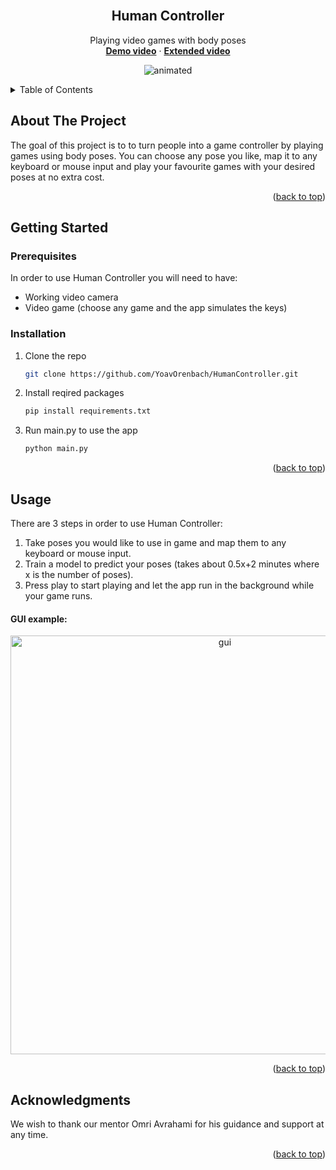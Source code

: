 <div id="top"></div>

<!-- PROJECT LOGO -->
<br />
<div align="center">

<h2 align="center">Human Controller</h2>

  <p align="center">
    Playing video games with body poses
    <br />
    <a href="https://youtu.be/IPQhQQrVtcg"><strong>Demo video</strong></a>
    ·
    <a href="https://youtu.be/IGle3bZDcw8"><strong>Extended video</strong></a>
    <br />
  </p>
</div>

<p align="center">
  <img src="https://user-images.githubusercontent.com/80704907/154738336-7d4aa904-3f71-43cc-b7b7-f2b467988a45.gif" alt="animated" />
</p>

<!-- TABLE OF CONTENTS -->
<details>
  <summary>Table of Contents</summary>
  <ol>
    <li>
      <a href="#about-the-project">About The Project</a>
   </li>
   <li>
     <a href="#getting-started">Getting Started</a>
     <ul>
     <li><a href="#prerequisites">Prerequisites</a></li>
      <li><a href="#installation">Installation</a></li>
     </ul>
   </li>
   <li><a href="#usage">Usage</a></li>
   <li><a href="#acknowledgments">Acknowledgments</a></li>
  </ol>
</details>



<!-- ABOUT THE PROJECT -->
## About The Project

The goal of this project is to to turn people into a game controller by playing games using body poses.
You can choose any pose you like, map it to any keyboard or mouse input and play your favourite games with your desired poses at no extra cost.

<p align="right">(<a href="#top">back to top</a>)</p>


<!-- GETTING STARTED -->
## Getting Started


### Prerequisites

In order to use Human Controller you will need to have:
* Working video camera
* Video game (choose any game and the app simulates the keys)

### Installation

1. Clone the repo
   ```sh
   git clone https://github.com/YoavOrenbach/HumanController.git
   ```
2. Install reqired packages
   ```sh
   pip install requirements.txt
   ```
3. Run main.py to use the app
   ```sh
   python main.py
   ```

<p align="right">(<a href="#top">back to top</a>)</p>



<!-- USAGE EXAMPLES -->
## Usage

There are 3 steps in order to use Human Controller:
1. Take poses you would like to use in game and map them to any keyboard or mouse input.
2. Train a model to predict your poses (takes about 0.5x+2 minutes where x is the number of poses).
3. Press play to start playing and let the app run in the background while your game runs.

#### GUI example:
<p align="center">
  <img width="670" alt="gui" src="https://user-images.githubusercontent.com/80704907/171219083-595c3876-108f-4413-ac08-6dcbfca51d3c.png"/>
</p>

<p align="right">(<a href="#top">back to top</a>)</p>

## Acknowledgments

We wish to thank our mentor Omri Avrahami for his guidance and support at any time.

<p align="right">(<a href="#top">back to top</a>)</p>

